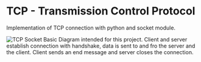 # TCP - Transmission Control Protocol
Implementation of TCP connection with python and socket module.

![TCP Socket Basic Diagram intended for this project. Client and server establish connection with handshake, data is sent to and fro the server and the client. Client sends an end message and server closes the connection.](https://upload.wikimedia.org/wikipedia/commons/a/a1/InternetSocketBasicDiagram_zhtw.png)
